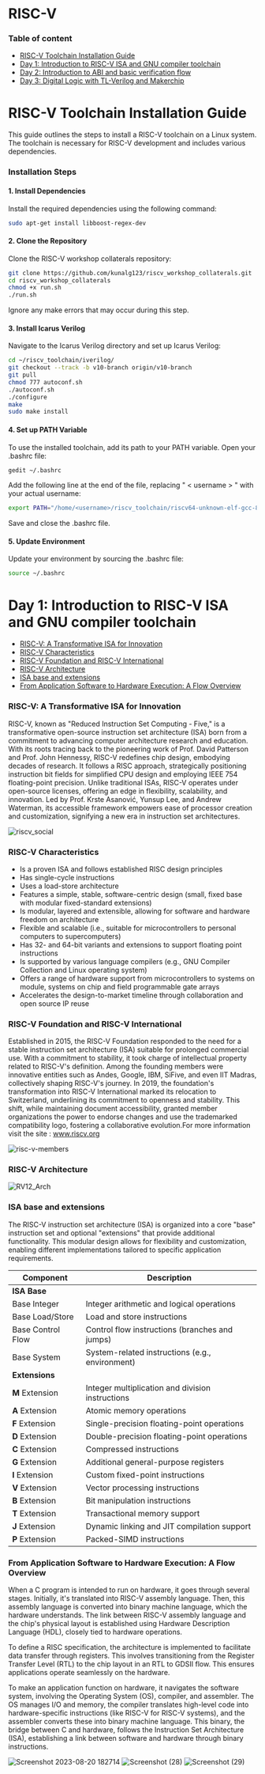 # RISC-V

### Table of content
- [RISC-V Toolchain Installation Guide](#risc-v-toolchain-installation-guide)
- [Day 1: Introduction to RISC-V ISA and GNU compiler toolchain](#day-1-introduction-to-risc-v-isa-and-gnu-compiler-toolchain)
- [Day 2: Introduction to ABI and basic verification flow](#day-2-introduction-to-abi-and-basic-verification-flow)
- [Day 3: Digital Logic with TL-Verilog and Makerchip](#day-3-digital-logic-with-tl-verilog-and-makerchip)


# RISC-V Toolchain Installation Guide

This guide outlines the steps to install a RISC-V toolchain on a Linux system. The toolchain is necessary for RISC-V development and includes various dependencies.

### Installation Steps
#### 1. Install Dependencies

Install the required dependencies using the following command:
```bash
sudo apt-get install libboost-regex-dev
```
#### 2. Clone the Repository

Clone the RISC-V workshop collaterals repository:

```bash
git clone https://github.com/kunalg123/riscv_workshop_collaterals.git
cd riscv_workshop_collaterals
chmod +x run.sh
./run.sh
```
Ignore any make errors that may occur during this step.
#### 3. Install Icarus Verilog

Navigate to the Icarus Verilog directory and set up Icarus Verilog:

```bash
cd ~/riscv_toolchain/iverilog/
git checkout --track -b v10-branch origin/v10-branch
git pull
chmod 777 autoconf.sh
./autoconf.sh
./configure
make
sudo make install
```
#### 4. Set up PATH Variable

To use the installed toolchain, add its path to your PATH variable. Open your .bashrc file:

```bash
gedit ~/.bashrc
```
Add the following line at the end of the file, replacing " < username > " with your actual username:

```bash
export PATH="/home/<username>/riscv_toolchain/riscv64-unknown-elf-gcc-8.3.0-2019.08.0-x86_64-linux-ubuntu14/bin:$PATH"
```
Save and close the .bashrc file.
#### 5. Update Environment

Update your environment by sourcing the .bashrc file:

```bash
source ~/.bashrc
```

# Day 1: Introduction to RISC-V ISA and GNU compiler toolchain
- [RISC-V: A Transformative ISA for Innovation](#risc-v-a-transformative-isa-for-innovation)
- [RISC-V Characteristics](#risc-v-characteristics)
- [RISC-V Foundation and RISC-V International](#risc-v-foundation-and-risc-v-international)
- [RISC-V Architecture](#risc-v-architecture)
- [ISA base and extensions](#isa-base-and-extensions)
- [From Application Software to Hardware Execution: A Flow Overview](#from-pplication-software-to-hardware-execution-a-flow-overview)



### RISC-V: A Transformative ISA for Innovation

RISC-V, known as "Reduced Instruction Set Computing - Five," is a transformative open-source instruction set architecture (ISA) born from a commitment to advancing computer architecture research and education. With its roots tracing back to the pioneering work of Prof. David Patterson and Prof. John Hennessy, RISC-V redefines chip design, embodying decades of research. It follows a RISC approach, strategically positioning instruction bit fields for simplified CPU design and employing IEEE 754 floating-point precision. Unlike traditional ISAs, RISC-V operates under open-source licenses, offering an edge in flexibility, scalability, and innovation. Led by Prof. Krste Asanović, Yunsup Lee, and Andrew Waterman, its accessible framework empowers ease of processor creation and customization, signifying a new era in instruction set architectures.

![riscv_social](https://github.com/akhiiasati/IIITB_RISC-V/assets/43675821/d180be06-b618-466d-82ef-7fe5bf0fd92a)


### RISC-V Characteristics

- Is a proven ISA and follows established RISC design principles
- Has single-cycle instructions
- Uses a load-store architecture
- Features a simple, stable, software-centric design (small, fixed base with modular fixed-standard extensions)
- Is modular, layered and extensible, allowing for software and hardware freedom on architecture
- Flexible and scalable (i.e., suitable for microcontrollers to personal computers to supercomputers)
- Has 32- and 64-bit variants and extensions to support floating point instructions
- Is supported by various language compilers (e.g., GNU Compiler Collection and Linux operating system)
- Offers a range of hardware support from microcontrollers to systems on module, systems on chip and field programmable gate arrays
- Accelerates the design-to-market timeline through collaboration and open source IP reuse

### RISC-V Foundation and RISC-V International

Established in 2015, the RISC-V Foundation responded to the need for a stable instruction set architecture (ISA) suitable for prolonged commercial use. With a commitment to stability, it took charge of intellectual property related to RISC-V's definition. Among the founding members were innovative entities such as Andes, Google, IBM, SiFive, and even IIT Madras, collectively shaping RISC-V's journey. In 2019, the foundation's transformation into RISC-V International marked its relocation to Switzerland, underlining its commitment to openness and stability. This shift, while maintaining document accessibility, granted member organizations the power to endorse changes and use the trademarked compatibility logo, fostering a collaborative evolution.For more information visit the site : www.riscv.org

![risc-v-members](https://github.com/akhiiasati/IIITB_RISC-V/assets/43675821/251e4e94-c95b-4001-8f2f-02d1be575fc6)

### RISC-V Architecture
![RV12_Arch](https://github.com/akhiiasati/IIITB_RISC-V/assets/43675821/37da2807-71df-4938-876f-18fde63a8edb)

### ISA base and extensions

The RISC-V instruction set architecture (ISA) is organized into a core "base" instruction set and optional "extensions" that provide additional functionality. This modular design allows for flexibility and customization, enabling different implementations tailored to specific application requirements.

| Component          | Description                                        |
|-------------------|----------------------------------------------------|
| **ISA Base**      |                                                    |
| Base Integer      | Integer arithmetic and logical operations          |
| Base Load/Store   | Load and store instructions                        |
| Base Control Flow | Control flow instructions (branches and jumps)    |
| Base System       | System-related instructions (e.g., environment)   |
| **Extensions**    |                                                    |
| **M** Extension   | Integer multiplication and division instructions |
| **A** Extension   | Atomic memory operations                          |
| **F** Extension   | Single-precision floating-point operations       |
| **D** Extension   | Double-precision floating-point operations       |
| **C** Extension   | Compressed instructions                           |
| **G** Extension   | Additional general-purpose registers             |
| **I** Extension   | Custom fixed-point instructions                  |
| **V** Extension   | Vector processing instructions                   |
| **B** Extension   | Bit manipulation instructions                    |
| **T** Extension   | Transactional memory support                     |
| **J** Extension   | Dynamic linking and JIT compilation support      |
| **P** Extension   | Packed-SIMD instructions                         |


### From Application Software to Hardware Execution: A Flow Overview

When a C program is intended to run on hardware, it goes through several stages. Initially, it's translated into RISC-V assembly language. Then, this assembly language is converted into binary machine language, which the hardware understands. The link between RISC-V assembly language and the chip's physical layout is established using Hardware Description Language (HDL), closely tied to hardware operations.

To define a RISC specification, the architecture is implemented to facilitate data transfer through registers. This involves transitioning from the Register Transfer Level (RTL) to the chip layout in an RTL to GDSII flow. This ensures applications operate seamlessly on the hardware.

To make an application function on hardware, it navigates the software system, involving the Operating System (OS), compiler, and assembler. The OS manages I/O and memory, the compiler translates high-level code into hardware-specific instructions (like RISC-V for RISC-V systems), and the assembler converts these into binary machine language. This binary, the bridge between C and hardware, follows the Instruction Set Architecture (ISA), establishing a link between software and hardware through binary instructions.

![Screenshot 2023-08-20 182714](https://github.com/akhiiasati/IIITB_RISC-V/assets/43675821/5a6ebdcb-952a-4db2-aa9f-175908a42fd6)
![Screenshot (28)](https://github.com/akhiiasati/IIITB_RISC-V/assets/43675821/2b71de6f-9d17-463b-a9c3-f62d7edb473c)
![Screenshot (29)](https://github.com/akhiiasati/IIITB_RISC-V/assets/43675821/2b592370-b9c6-460d-a128-89f858eaa589)
